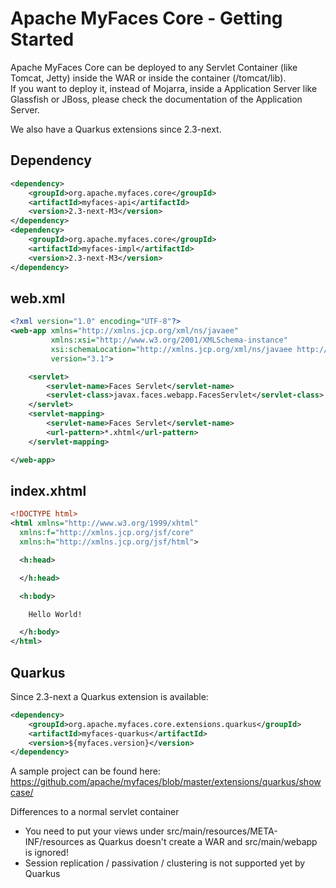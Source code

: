 # Apache MyFaces Core - Getting Started

Apache MyFaces Core can be deployed to any Servlet Container (like Tomcat, Jetty) inside the WAR or inside the container (/tomcat/lib).  
If you want to deploy it, instead of Mojarra, inside a Application Server like Glassfish or JBoss, please check the documentation of the Application Server.  

We also have a Quarkus extensions since 2.3-next.  


## Dependency
```xml
<dependency>
    <groupId>org.apache.myfaces.core</groupId>
    <artifactId>myfaces-api</artifactId>
    <version>2.3-next-M3</version>
</dependency>
<dependency>
    <groupId>org.apache.myfaces.core</groupId>
    <artifactId>myfaces-impl</artifactId>
    <version>2.3-next-M3</version>
</dependency>
```

## web.xml
```xml
<?xml version="1.0" encoding="UTF-8"?>
<web-app xmlns="http://xmlns.jcp.org/xml/ns/javaee"
         xmlns:xsi="http://www.w3.org/2001/XMLSchema-instance"
         xsi:schemaLocation="http://xmlns.jcp.org/xml/ns/javaee http://xmlns.jcp.org/xml/ns/javaee/web-app_3_1.xsd"
         version="3.1">

    <servlet>
        <servlet-name>Faces Servlet</servlet-name>
        <servlet-class>javax.faces.webapp.FacesServlet</servlet-class>
    </servlet>
    <servlet-mapping>
        <servlet-name>Faces Servlet</servlet-name>
        <url-pattern>*.xhtml</url-pattern>
    </servlet-mapping>

</web-app>
```

## index.xhtml
```xml
<!DOCTYPE html>
<html xmlns="http://www.w3.org/1999/xhtml"
  xmlns:f="http://xmlns.jcp.org/jsf/core"
  xmlns:h="http://xmlns.jcp.org/jsf/html">

  <h:head>

  </h:head>

  <h:body>

    Hello World!

  </h:body>
</html>
```

## Quarkus

Since 2.3-next a Quarkus extension is available: 

```xml
<dependency>
	<groupId>org.apache.myfaces.core.extensions.quarkus</groupId>
	<artifactId>myfaces-quarkus</artifactId>
	<version>${myfaces.version}</version>
</dependency>
```

A sample project can be found here: https://github.com/apache/myfaces/blob/master/extensions/quarkus/showcase/

Differences to a normal servlet container
* You need to put your views under src/main/resources/META-INF/resources as Quarkus doesn't create a WAR and src/main/webapp is ignored!
* Session replication / passivation / clustering is not supported yet by Quarkus

